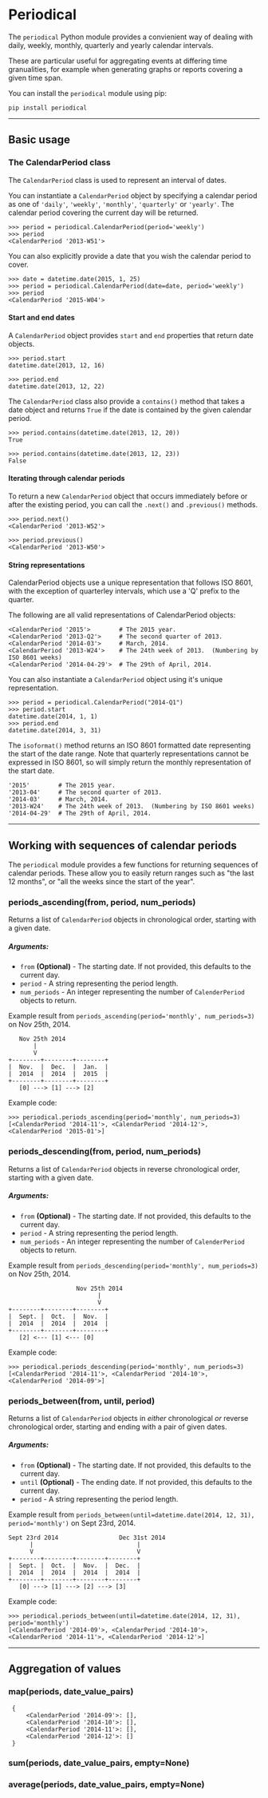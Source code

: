 # Periodical

The `periodical` Python module provides a convienient way of dealing with daily, weekly, monthly, quarterly and yearly calendar intervals.

These are particular useful for aggregating events at differing time granualities, for example when generating graphs or reports covering a given time span.

You can install the `periodical` module using pip:

    pip install periodical

---

## Basic usage

### The CalendarPeriod class

The `CalendarPeriod` class is used to represent an interval of dates.

You can instantiate a `CalendarPeriod` object by specifying a calendar period as one of `'daily'`, `'weekly'`, `'monthly'`, `'quarterly'` or `'yearly'`.  The calendar period covering the current day will be returned.

    >>> period = periodical.CalendarPeriod(period='weekly')
    >>> period
    <CalendarPeriod '2013-W51'>

You can also explicitly provide a date that you wish the calendar period to cover.

	>>> date = datetime.date(2015, 1, 25)
    >>> period = periodical.CalendarPeriod(date=date, period='weekly')
    >>> period
    <CalendarPeriod '2015-W04'>

#### Start and end dates

A `CalendarPeriod` object provides `start` and `end` properties that return date objects.

    >>> period.start
    datetime.date(2013, 12, 16)

    >>> period.end
    datetime.date(2013, 12, 22)

The `CalendarPeriod` class also provide a `contains()` method that takes a date object and returns `True` if the date is contained by the given calendar period.

    >>> period.contains(datetime.date(2013, 12, 20))
    True

    >>> period.contains(datetime.date(2013, 12, 23))
    False

#### Iterating through calendar periods

To return a new `CalendarPeriod` object that occurs immediately before or after the existing period, you can call the `.next()` and `.previous()` methods.

    >>> period.next()
    <CalendarPeriod '2013-W52'>

    >>> period.previous()
    <CalendarPeriod '2013-W50'>

#### String representations

CalendarPeriod objects use a unique representation that follows ISO 8601, with the exception of quarterley intervals, which use a 'Q' prefix to the quarter. 

The following are all valid representations of CalendarPeriod objects:

    <CalendarPeriod '2015'>        # The 2015 year.
    <CalendarPeriod '2013-Q2'>     # The second quarter of 2013.
    <CalendarPeriod '2014-03'>     # March, 2014.
    <CalendarPeriod '2013-W24'>    # The 24th week of 2013.  (Numbering by ISO 8601 weeks)
    <CalendarPeriod '2014-04-29'>  # The 29th of April, 2014.

You can also instantiate a `CalendarPeriod` object using it's unique representation.

    >>> period = periodical.CalendarPeriod("2014-Q1")
    >>> period.start
    datetime.date(2014, 1, 1)
    >>> period.end
    datetime.date(2014, 3, 31)

The `isoformat()` method returns an ISO 8601 formatted date representing the start of the date range.  Note that quarterly representations cannot be expressed in ISO 8601, so will simply return the monthly representation of the start date.

    '2015'        # The 2015 year.
    '2013-04'     # The second quarter of 2013.
    '2014-03'     # March, 2014.
    '2013-W24'    # The 24th week of 2013.  (Numbering by ISO 8601 weeks)
    '2014-04-29'  # The 29th of April, 2014.

---

## Working with sequences of calendar periods

The `periodical` module provides a few functions for returning sequences of calendar periods.  These allow you to easily return ranges such as "the last 12 months", or "all the weeks since the start of the year".

### periods_ascending(from, period, num_periods)

Returns a list of `CalendarPeriod` objects in chronological order, starting with a given date.

##### Arguments:

* `from` **(Optional)** - The starting date.  If not provided, this defaults to the current day.
* `period` - A string representing the period length.
* `num_periods` - An integer representing the number of `CalenderPeriod` objects to return.

Example result from `periods_ascending(period='monthly', num_periods=3)` on Nov 25th, 2014.

       Nov 25th 2014
           |
           V
    +--------+--------+--------+
    |  Nov.  |  Dec.  |  Jan.  |
    |  2014  |  2014  |  2015  |
    +--------+--------+--------+
       [0] ---> [1] ---> [2]

Example code:

    >>> periodical.periods_ascending(period='monthly', num_periods=3)
    [<CalendarPeriod '2014-11'>, <CalendarPeriod '2014-12'>, <CalendarPeriod '2015-01'>]

### periods_descending(from, period, num_periods)

Returns a list of `CalendarPeriod` objects in reverse chronological order, starting with a given date.

##### Arguments:

* `from` **(Optional)** - The starting date.  If not provided, this defaults to the current day.
* `period` - A string representing the period length.
* `num_periods` - An integer representing the number of `CalenderPeriod` objects to return.

Example result from `periods_descending(period='monthly', num_periods=3)` on Nov 25th, 2014.

                       Nov 25th 2014
                             |
                             V
    +--------+--------+--------+
    |  Sept. |  Oct.  |  Nov.  |
    |  2014  |  2014  |  2014  |
    +--------+--------+--------+
       [2] <--- [1] <--- [0]


Example code:

    >>> periodical.periods_descending(period='monthly', num_periods=3)
    [<CalendarPeriod '2014-11'>, <CalendarPeriod '2014-10'>, <CalendarPeriod '2014-09'>]

### periods_between(from, until, period)

Returns a list of `CalendarPeriod` objects in *either* chronological *or* reverse chronological order, starting and ending with a pair of given dates.

##### Arguments:

* `from` **(Optional)** - The starting date.  If not provided, this defaults to the current day.
* `until` **(Optional)** - The ending date.  If not provided, this defaults to the current day.
* `period` - A string representing the period length.

Example result from `periods_between(until=datetime.date(2014, 12, 31), period='monthly')` on Sept 23rd, 2014.

    Sept 23rd 2014                 Dec 31st 2014
          |                             |
          V                             V
    +--------+--------+--------+--------+
    |  Sept. |  Oct.  |  Nov.  |  Dec.  | 
    |  2014  |  2014  |  2014  |  2014  |
    +--------+--------+--------+--------+
       [0] ---> [1] ---> [2] ---> [3]

Example code:

    >>> periodical.periods_between(until=datetime.date(2014, 12, 31), period='monthly')
    [<CalendarPeriod '2014-09'>, <CalendarPeriod '2014-10'>, <CalendarPeriod '2014-11'>, <CalendarPeriod '2014-12'>]

---

## Aggregation of values

### map(periods, date_value_pairs)

     {
         <CalendarPeriod '2014-09'>: [],
         <CalendarPeriod '2014-10'>: [],
         <CalendarPeriod '2014-11'>: [],
         <CalendarPeriod '2014-12'>: []
     }

### sum(periods, date_value_pairs, empty=None)

### average(periods, date_value_pairs, empty=None)
